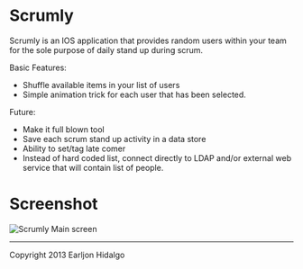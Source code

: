 Scrumly
=======

Scrumly is an IOS application that provides random users within your team for the sole purpose of daily stand up during scrum.

Basic Features:
- Shuffle available items in your list of users
- Simple animation trick for each user that has been selected.

Future:
- Make it full blown tool
- Save each scrum stand up activity in a data store
- Ability to set/tag late comer
- Instead of hard coded list, connect directly to LDAP and/or external web service that will contain list of people.

Screenshot
===========
![Scrumly Main screen](https://raw.github.com/earljon/Scrumly/master/scrumly_screenshot.png)

------------------------------------------
Copyright 2013 Earljon Hidalgo
